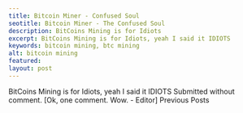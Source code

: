 ```yaml
---
title: Bitcoin Miner - Confused Soul
seotitle: Bitcoin Miner - The Confused Soul
description: BitCoins Mining is for Idiots
excerpt: BitCoins Mining is for Idiots, yeah I said it IDIOTS
keywords: bitcoin mining, btc mining
alt: bitcoin mining
featured: 
layout: post
---
```

BitCoins Mining is for Idiots, yeah I said it IDIOTS
Submitted without comment.
[Ok, one comment. Wow. - Editor]
Previous Posts
